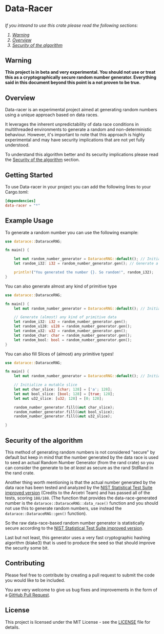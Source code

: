 # Data-Racer

## 

<i>
If you inteand to use this crate please read the following sections:
<ol>
    <li><a href="#warning">Warning</a></li>
    <li><a href="#overview">Overview</a></li>
    <li><a href="#security-of-the-algorithm">Security of the algorithm</a></li> 
</ol>
</i>

## Warning

**This project is in beta and very experimental. You should not use or treat this as a cryptographically secure random number generator.
Everything said in this document beyond this point is a not proven to be true.**

## Overview
Data-racer is an experimental project aimed at generating random numbers using a unique approach based on data races.

It leverages the inherent unpredictability of data race conditions in multithreaded environments to generate a random and non-deterministic behaviour.
However, it's important to note that this approach is highly experimental and may have security implications that are not yet fully understood.

To understand this algorithm better and its security implications please read the [Security of the algorithm](#security-of-the-algorithm) section.

## Getting Started
To use Data-racer in your project you can add the following lines to your Cargo.toml:

```toml
[dependencies]
data-racer = "*"
```

## Example Usage
To generate a random number you can use the following example:
```rust
use datarace::DataraceRNG;

fn main() {

    let mut random_number_generator = DataraceRNG::default(); // Initialize the random number generator and make it mutable
    let random_i32: i32 = random_number_generator.gen(); // Generate a random i32

    println!("You generated the number {}. So random!", random_i32);
}
```

You can also generate almost any kind of primitive type

```rust
use datarace::DataraceRNG;

fn main() {
    let mut random_number_generator = DataraceRNG::default(); // Initialize the random number generator and make it mutable

    // Generate (almost) any kind of primitive data
    let random_i32: i32 = random_number_generator.gen();
    let random_u128: u128 = random_number_generator.gen();
    let random_u32: u32 = random_number_generator.gen();
    let random_char: char = random_number_generator.gen();
    let random_bool: bool = random_number_generator.gen();
}
```

You can also fill Slices of (almost) any primitive types!
```rust
use datarace::DataraceRNG;

fn main() {
    let mut random_number_generator = DataraceRNG::default(); // Initialize the random number generator and make it mutable

    // Initialize a mutable slice
    let mut char_slice: [char; 128] = ['a'; 128];
    let mut bool_slice: [bool; 128] = [true; 128];
    let mut u32_slice: [u32; 128] = [0; 128];

    random_number_generator.fill(&mut char_slice);
    random_number_generator.fill(&mut bool_slice);
    random_number_generator.fill(&mut u32_slice);

}
```
## Security of the algorithm
This method of generating random numbers is not considered "secure" by default but keep in mind that the number generated by the data race is used to seed an actual Random Number Generator (from the rand crate) so you can consider the generate to be *at least* as secure as the rand StdRand in the rand crate.

Another thing worth mentioning is that the actual number generated by the data race has been tested and analyzed by the [NIST Statistical Test Suite improved version](https://github.com/arcetri/sts) (Credits to the
Arcetri Team) and has passed all of the tests, scoring `188/188`. (The function that provides the data-race-generated number is the `datarace::DataraceRNG::data_race()` function and you should not use this to generate random numbers, use instead the `datarace::DataraceRNG::gen()` function).

So the raw data-race-based random number generator is statistically secure according to the [NIST Statistical Test Suite improved version](https://github.com/arcetri/sts).

Last but not least, this generator uses a very fast cryptographic hashing algorithm (blake3) that is used to produce the seed so that should improve the security some bit.
## Contributing
Please feel free to contribute by creating a pull request to submit the code you would like to be included.

You are very welcome to give us bug fixes and improvements in the form of a [GitHub Pull Request](https://github.com/victoralan2/data-racer/pulls).

## License
This project is licensed under the MIT License - see the [LICENSE](https://github.com/victoralan2/data-racer/blob/master/LICENSE.txt) file for details.

